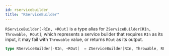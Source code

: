 ```yaml
---
id: rservicebuilder
title: "RServiceBuilder"
---
```


`RServiceBuilder[-RIn, +ROut]` is a type alias for `ZServiceBuilder[RIn, Throwable, ROut]`, which represents a service builder that requires `RIn` as its input, it may fail with `Throwable` value, or returns `ROut` as its output.

```scala
type RServiceBuilder[-RIn, +ROut]  = ZServiceBuilder[RIn, Throwable, ROut]
```
